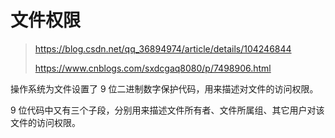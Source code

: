 # 文件权限

> https://blog.csdn.net/qq_36894974/article/details/104246844
>
> https://www.cnblogs.com/sxdcgaq8080/p/7498906.html

操作系统为文件设置了 9 位二进制数字保护代码，用来描述对文件的访问权限。

9 位代码中又有三个子段，分别用来描述文件所有者、文件所属组、其它用户对该文件的访问权限。

